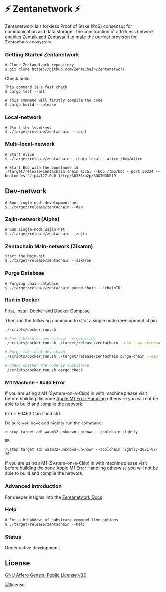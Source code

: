# :zap: Zentanetwork :zap:

Zentanetwork is a forkless Proof of Stake (PoS) consensus for communication and data storage. 
The construction of a forkless network enables Zentalk and Zentavault to make the perfect provision for Zentachain ecosystem.

### Getting Started Zentanetwork

````
# Clone Zentanetwork repository
$ git clone https://github.com/ZentaChain/Zentanetwork
````

Check build

````
This command is a fast check
$ cargo test --all
````

````
# This command will firstly compile the code
$ cargo build --release
````

### Local-network

````
# Start the local-net
$ ./target/release/zentachain --local
````
### Multi-local-network

````
# Start Alice
$ ./target/release/zentachain --chain local --alice /tmp/alice
````

````
# Start Bob with the boostnode id
./target/release/zentachain chain local --bob /tmp/bob --port 30334 --bootnodes '/ip4/127.0.0.1/tcp/30333/p2p/BOOTNODEID'
````
## Dev-network

````
# Run single-node development-net
$ ./target/release/zentachain --dev
````

### Zajin-network (Alpha)

````
# Run single-node Zajin-net
$ ./target/release/zentachain --zajin
 ````

### Zentachain Main-network (Zikaron)

````
Start the Main-net
$ ./target/release/zentachain --zikaron
````

### Purge Database

````
# Purging chain-database
$ ./target/release/zentachain purge-chain --"chainID"
````

### Run in Docker

First, install [Docker](https://docs.docker.com/get-docker/) and
[Docker Compose](https://docs.docker.com/compose/install/).

Then run the following command to start a single node development chain.

```bash
./scripts/docker_run.sh
```

```bash
# Run Substrate node without re-compiling
./scripts/docker_run.sh ./target/release/zentachain --dev --ws-external

# Purge the local dev chain
./scripts/docker_run.sh ./target/release/zentachain purge-chain --dev

# Check whether the code is compilable
./scripts/docker_run.sh cargo check
```

### M1 Machine - Build Error

If you are using a M1 (System-on-a-Chip) in with machine please visit before building the node [Apple M1 Error Handling](https://docs.zentachain.io/zentanetwork#apple-m1-compile-error-handling) otherwise you will not be able to build and compile the network.

Error: E0463 Can't find std.

Be sure you have add nighlty run the command:
````
rustup target add wasm32-unknown-unknown --toolchain nightly

OR

rustup target add wasm32-unknown-unknown --toolchain nightly-2021-02-10
````

If you are using a M1 (System-on-a-Chip) in with machine please visit before building the node [Apple M1 Error Handling](https://docs.zentachain.io/zentanetwork#apple-m1-compile-error-handling) otherwise you will not be able to build and compile the network.

### Advanced Introduction 
For deeper insights into the [Zentanetwork Docs](https://docs.zentachain.io/zentanetwork)

### Help

````
# For a breakdown of substrate command-line options
$ ./target/release/zentachain --help
````

### Status
Under active development.

## License

[GNU Affero General Public License v3.0](https://github.com/ZentaChain/Zentanetwork/blob/master/LICENSE)

![license](https://img.shields.io/github/license/ZentaChain/Zentanetwork)
